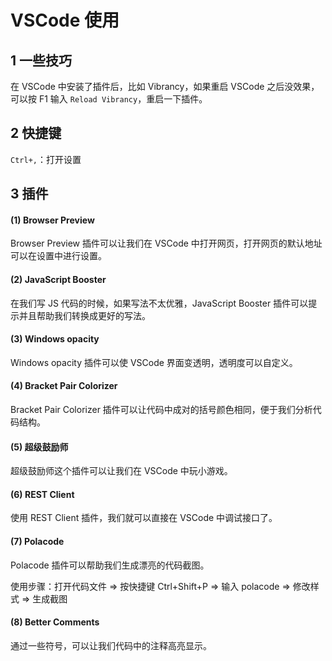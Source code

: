 # VSCode 使用

## 1 一些技巧

在 VSCode 中安装了插件后，比如 Vibrancy，如果重启 VSCode 之后没效果，可以按 F1 输入 `Reload Vibrancy`，重启一下插件。

## 2 快捷键

`Ctrl+,`：打开设置

## 3 插件

#### (1) Browser Preview

Browser Preview 插件可以让我们在 VSCode 中打开网页，打开网页的默认地址可以在设置中进行设置。

#### (2) JavaScript Booster

在我们写 JS 代码的时候，如果写法不太优雅，JavaScript Booster 插件可以提示并且帮助我们转换成更好的写法。

#### (3) Windows opacity

Windows opacity 插件可以使 VSCode 界面变透明，透明度可以自定义。

#### (4) Bracket Pair Colorizer

Bracket Pair Colorizer 插件可以让代码中成对的括号颜色相同，便于我们分析代码结构。

#### (5) 超级鼓励师

超级鼓励师这个插件可以让我们在 VSCode 中玩小游戏。

#### (6) REST Client

使用 REST Client 插件，我们就可以直接在 VSCode 中调试接口了。

#### (7) Polacode

Polacode 插件可以帮助我们生成漂亮的代码截图。

使用步骤：打开代码文件 => 按快捷键 Ctrl+Shift+P => 输入 polacode => 修改样式 => 生成截图

#### (8) Better Comments

通过一些符号，可以让我们代码中的注释高亮显示。
